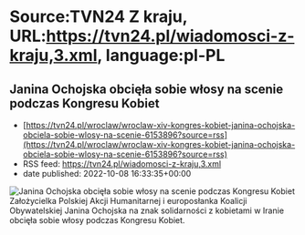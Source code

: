 # Source:TVN24 Z kraju, URL:https://tvn24.pl/wiadomosci-z-kraju,3.xml, language:pl-PL

## Janina Ochojska obcięła sobie włosy na scenie podczas Kongresu Kobiet
 - [https://tvn24.pl/wroclaw/wroclaw-xiv-kongres-kobiet-janina-ochojska-obciela-sobie-wlosy-na-scenie-6153896?source=rss](https://tvn24.pl/wroclaw/wroclaw-xiv-kongres-kobiet-janina-ochojska-obciela-sobie-wlosy-na-scenie-6153896?source=rss)
 - RSS feed: https://tvn24.pl/wiadomosci-z-kraju,3.xml
 - date published: 2022-10-08 16:33:35+00:00

<img alt="Janina Ochojska obcięła sobie włosy na scenie podczas Kongresu Kobiet" src="https://tvn24.pl/najnowsze/cdn-zdjecie-1umigo-janina-ochojska-obciela-wlosy-w-gescie-solidarnosci-z-irankami-6153910/alternates/LANDSCAPE_1280" />
    Założycielka Polskiej Akcji Humanitarnej i europosłanka Koalicji Obywatelskiej Janina Ochojska na znak solidarności z kobietami w Iranie obcięła sobie włosy podczas Kongresu Kobiet.

